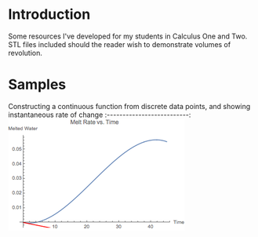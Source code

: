 # Introduction
Some resources I've developed for my students in Calculus One and Two. STL files included should the reader wish to demonstrate volumes of revolution.

# Samples
Constructing a continuous function from discrete data points, and showing instantaneous rate of change
:--------------------------:
![Alt Text](https://github.com/ajump2/Mathematics_Resources/raw/master/Images/MeltWater.gif)
